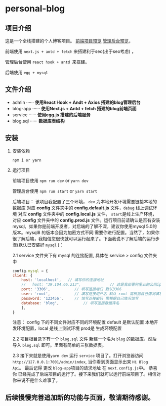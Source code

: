 # personal-blog

## 项目介绍
这是一个全栈搭建的个人博客项目。
 [前端项目预览](https://blog.happynewball.com)
 [管理后台预览](https://admin.happynewball.com)，

 前端使用 `next.js + antd + fetch` 来搭建利于seo(出于seo考虑) ，

 管理后台使用 `react hook + antd `来搭建。

 后端使用 `egg + mysql`
## 文件介绍
*  admin ······ **使用React Hook + Andt + Axios 搭建的blog管理后台**
*  blog-app ······ **使用Next.js + Antd + fetch 搭建的blog前端页面**
*  service ······ **使用egg.js 搭建的后端服务**
*  blog.sql ······ **数据库表结构**

## 安装
1.  安装依赖

    `npm i or yarn `
	
2. 运行项目

    前端项目使用 `npm run dev` or `yarn dev`
	
    管理后台使用 `npm run start` or `yarn start`
	
    后端项目： 该项目我配置了三个环境， `dev` 为本地开发环境需要链接本地的数据库 对应 **config** 文件夹中的 **config.default.js** 文件，`debug` 线上调试环境 对应 **config** 文件夹中的 **config.local.js** 文件， `start`是线上生产环境，对应 **config** 文件夹中的 **config.prod.js** 文件。运行项目前请确认是否有安装mysql，如果你是前端开发者，对后端的了解不深，建议你使用mysql 5.0的版本。mysql8 的版本会因为加密方式不同 需要你进行配置。当然了，如果你很了解后端，我相信您很快就可以运行起来了。下面我说不了解后端的运行步骤(默认已安装好 `mysql` )：
	
    2.1 service 文件夹下有 mysql 的连接配置, 具体在 service > config 文件夹中

    ```javascript
    config.mysql = {
    client: {
        host: 'localhost',   // 填写你的连接地址
        //   host: "39.104.66.213",				// 这是我部署阿里云的公网ip
        port: '3306',			// 填写连接端口 默认3306
        user: 'root',			// 填写连接用户名 默认 root 需根据自己情况填写
        password: '123456',		// 填写连接密码 需根据自己情况填写
        database: 'blog',			// 填写连接数据库名
        },
    }
    ```
	
    注意： config 下的不同文件对应不同的环境配置 default 是默认配置 本地开发环境配置，local 是线上测试环境 prod是 生成环境配置
		
    2.2  项目根目录下有一个 `blog.sql` 文件 新建一个名为 `blog` 的数据库，然后导入 `blog.sql` 即可。里面有简单的三张数据表。

    2.3  接下来就是使用`yarn dev` 运行 `service` 项目了。打开浏览器访问 `http://127.0.0.1:7001/admin/index`, 当你看到页面显示出来 `Hi Blog Api`。
    最后记得 更改 `blog-app`项目的请求地址 在 `next.config.js`中。 恭喜你 已经完成了后端项目的运行了。接下来我们就可以运行前端项目了。相信对你来说不是什么难事了。


## 后续慢慢完善追加新的功能与页面，敬请期待感谢。